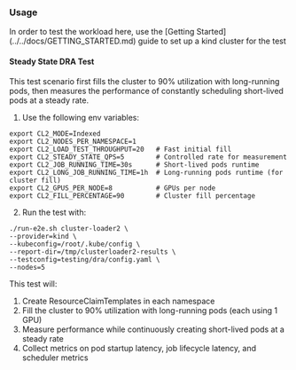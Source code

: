 ### Usage

In order to test the workload here, use the [Getting Started] (../../docs/GETTING_STARTED.md) guide
to set up a kind cluster for the test

#### Steady State DRA Test

This test scenario first fills the cluster to 90% utilization with long-running pods, then measures the performance of
constantly scheduling short-lived pods at a steady rate.

1. Use the following env variables:
```
export CL2_MODE=Indexed
export CL2_NODES_PER_NAMESPACE=1
export CL2_LOAD_TEST_THROUGHPUT=20   # Fast initial fill
export CL2_STEADY_STATE_QPS=5        # Controlled rate for measurement
export CL2_JOB_RUNNING_TIME=30s      # Short-lived pods runtime
export CL2_LONG_JOB_RUNNING_TIME=1h  # Long-running pods runtime (for cluster fill)
export CL2_GPUS_PER_NODE=8           # GPUs per node
export CL2_FILL_PERCENTAGE=90        # Cluster fill percentage
```

2. Run the test with:
```
./run-e2e.sh cluster-loader2 \
--provider=kind \
--kubeconfig=/root/.kube/config \
--report-dir=/tmp/clusterloader2-results \
--testconfig=testing/dra/config.yaml \
--nodes=5
```

This test will:
1. Create ResourceClaimTemplates in each namespace
2. Fill the cluster to 90% utilization with long-running pods (each using 1 GPU)
3. Measure performance while continuously creating short-lived pods at a steady rate
4. Collect metrics on pod startup latency, job lifecycle latency, and scheduler metrics
